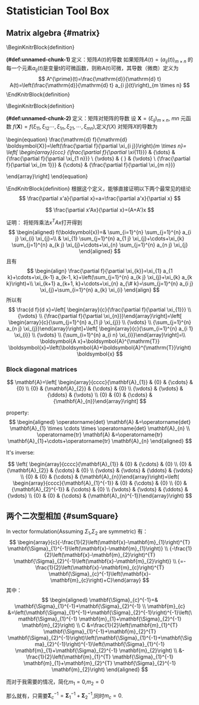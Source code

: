 # Statistician Tool Box

## Matrix algebra {#matrix}
\BeginKnitrBlock{definition}<div class="definition"><span class="definition" id="def:unnamed-chunk-1"><strong>(\#def:unnamed-chunk-1) </strong></span>定义：矩阵$A(t)$的导数
如果矩阵$A(t)=\left(a_{i j}(t)\right)_{m \times n}$ 的每一个元素$a_{ij}(t)$是变量t的可微函数，则称A(t)可微，其导数（微商）定义为
$$
A^{\prime}(t)=\frac{\mathrm{d}}{\mathrm{d} t} A(t)=\left(\frac{\mathrm{d}}{\mathrm{d} t} a_{i j}(t)\right)_{m \times n}
$$</div>\EndKnitrBlock{definition}

\BeginKnitrBlock{definition}<div class="definition"><span class="definition" id="def:unnamed-chunk-2"><strong>(\#def:unnamed-chunk-2) </strong></span>定义：矩阵对矩阵的导数
设 $\boldsymbol{X}=\left(\xi_{i j}\right)_{m \times n}$, $mn$ 元函数 $f(\boldsymbol{X})=f\left(\xi_{11}, \xi_{12}\cdots, \xi_{1 n}, \xi_{21}, \cdots, \xi_{m n} )\right.$,定义$f(X)$ 对矩阵$X$的导数为

\begin{equation}
\frac{\mathrm{d} f}{\mathrm{d} \boldsymbol{X}}=\left(\frac{\partial f}{\partial \xi_{i j}}\right)_{m \times n}=
\left[
 \begin{array}{ccc}
{\frac{\partial f}{\partial \xi_{11}}} 
& {\dots} & {\frac{\partial f}{\partial \xi_{1 n}}}
 \\ {\vdots} & { } & {\vdots} \\ 
{\frac{\partial f}{\partial \xi_{m 1}}} & {\cdots} & {\frac{\partial f}{\partial \xi_{m n}}}

\end{array}\right]
\end{equation}</div>\EndKnitrBlock{definition}
根据这个定义，能够直接证明以下两个最常见的结论
$$
\frac{\partial x'a}{\partial x}=a=\frac{\partial a'x}{\partial x}
$$

$$
\frac{\partial x'Ax}{\partial x}=(A+A')x
$$

证明：
将矩阵乘法$x^TAx$打开得到
$$
\begin{aligned} f(\boldsymbol{x})=& \sum_{i=1}^{n} \sum_{j=1}^{n} a_{i j} \xi_{i} \xi_{j}=\\ & \xi_{1} \sum_{j=1}^{n} a_{1 j} \xi_{j}+\cdots+\xi_{k} \sum_{j=1}^{n} a_{k j} \xi_{j}+\cdots+\xi_{n} \sum_{j=1}^{n} a_{n j} \xi_{j} \end{aligned}
$$
且有
$$
\begin{align}
\frac{\partial f}{\partial \xi_{k}}=\xi_{1} a_{1 k}+\cdots+\xi_{k-1} a_{k-1, k}+\left(\sum_{j=1}^{n} a_{k j} \xi_{j}+\xi_{k} a_{k k}\right)+\\
\xi_{k+1} a_{k+1, k}+\cdots+\xi_{n} a_{\# k}=\sum_{j=1}^{n} a_{i j} \xi_{j}+\sum_{i=1}^{n} a_{k} \xi_{i}
\end{align}
$$
所以有
$$
\frac{d f}{d x}=\left[ \begin{array}{c}{\frac{\partial f}{\partial \xi_{1}}} \\ {\vdots} \\ {\frac{\partial f}{\partial \xi_{n}}}\end{array}\right]=\left[ \begin{array}{c}{\sum_{j=1}^{n} a_{1 j} \xi_{j}} \\ {\vdots} \\ {\sum_{j=1}^{n} a_{n j} \xi_{j}}\end{array}\right]+\left[ \begin{array}{c}{\sum_{i=1}^{n} a_{i 1} \xi_{i}} \\ {\vdots} \\ {\sum_{i=1}^{n} a_{i n} \xi_{i}}\end{array}\right]=\\ 
\boldsymbol{A x}+\boldsymbol{A}^{\mathrm{T}} \boldsymbol{x}=\left(\boldsymbol{A}+\boldsymbol{A}^{\mathrm{T}}\right) \boldsymbol{x}
$$

### Block diagonal matrices

$$
\mathbf{A}=\left[ \begin{array}{cccc}{\mathbf{A}_{1}} & {0} & {\cdots} & {0} \\ {0} & {\mathbf{A}_{2}} & {\cdots} & {0} \\ {\vdots} & {\vdots} & {\ddots} & {\vdots} \\ {0} & {0} & {\cdots} & {\mathbf{A}_{n}}\end{array}\right]
$$

property:
$$
\begin{aligned} \operatorname{det} \mathbf{A} &=\operatorname{det} \mathbf{A}_{1} \times \cdots \times \operatorname{det} \mathbf{A}_{n} \\ \operatorname{tr} \mathbf{A} &=\operatorname{tr} \mathbf{A}_{1}+\cdots+\operatorname{tr} \mathbf{A}_{n} \end{aligned}
$$

It's inverse:

$$
\left( \begin{array}{cccc}{\mathbf{A}_{1}} & {0} & {\cdots} & {0} \\ {0} & {\mathbf{A}_{2}} & {\cdots} & {0} \\ {\vdots} & {\vdots} & {\ddots} & {\vdots} \\ {0} & {0} & {\cdots} & {\mathbf{A}_{n}}\end{array}\right)=\left( \begin{array}{cccc}{\mathbf{A}_{1}^{-1}} & {0} & {\cdots} & {0} \\ {0} & {\mathbf{A}_{2}^{-1}} & {\cdots} & {0} \\ {\vdots} & {\vdots} & {\ddots} & {\vdots} \\ {0} & {0} & {\cdots} & {\mathbf{A}_{n}^{-1}}\end{array}\right)
$$


## 两个二次型相加 {#sumSquare}

In vector formulation(Assuming $\Sigma_1$,$\Sigma_2$ are symmetric)
有：
$$
\begin{array}{c}{-\frac{1}{2}\left(\mathbf{x}-\mathbf{m}_{1}\right)^{T} \mathbf{\Sigma}_{1}^{-1}\left(\mathbf{x}-\mathbf{m}_{1}\right)} \\ {-\frac{1}{2}\left(\mathbf{x}-\mathbf{m}_{2}\right)^{T} \mathbf{\Sigma}_{2}^{-1}\left(\mathbf{x}-\mathbf{m}_{2}\right)} \\ {=-\frac{1}{2}\left(\mathbf{x}-\mathbf{m}_{c}\right)^{T} \mathbf{\Sigma}_{c}^{-1}\left(\mathbf{x}-\mathbf{m}_{c}\right)+C}\end{array}
$$
其中：
$$
\begin{aligned} \mathbf{\Sigma}_{c}^{-1}=& \mathbf{\Sigma}_{1}^{-1}+\mathbf{\Sigma}_{2}^{-1} \\ \mathbf{m}_{c} &=\left(\mathbf{\Sigma}_{1}^{-1}+\mathbf{\Sigma}_{2}^{-1}\right)^{-1}\left(\mathbf{\Sigma}_{1}^{-1} \mathbf{m}_{1}+\mathbf{\Sigma}_{2}^{-1} \mathbf{m}_{2}\right) \\ C &=\frac{1}{2}\left(\mathbf{m}_{1}^{T} \mathbf{\Sigma}_{1}^{-1}+\mathbf{m}_{2}^{T} \mathbf{\Sigma}_{2}^{-1}\right)\left(\mathbf{\Sigma}_{1}^{-1}+\mathbf{\Sigma}_{2}^{-1}\right)^{-1}\left(\mathbf{\Sigma}_{1}^{-1} \mathbf{m}_{1}+\mathbf{\Sigma}_{2}^{-1} \mathbf{m}_{2}\right) \\ &-\frac{1}{2}\left(\mathbf{m}_{1}^{T} \mathbf{\Sigma}_{1}^{-1} \mathbf{m}_{1}+\mathbf{m}_{2}^{T} \mathbf{\Sigma}_{2}^{-1} \mathbf{m}_{2}\right) \end{aligned}
$$


而对于我需要的情况，简化$m_1=0$,$m_2=0$

那么就有，只需要$\mathbf{\Sigma}_{c}^{-1}=\mathbf{\Sigma}_{1}^{-1}+\mathbf{\Sigma}_{2}^{-1}$,同时$m_c=0$.







